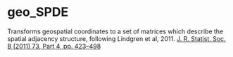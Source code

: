 # geo_SPDE

Transforms geospatial coordinates to a set of matrices which describe the spatial adjacency structure, following Lindgren et al, 2011.  [ J. R. Statist. Soc. B (2011) 73, Part 4, pp. 423–498](https://academic.oup.com/jrsssb/article-abstract/73/4/423/7034732)



